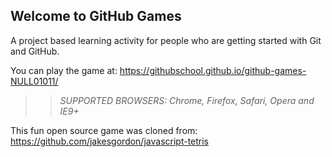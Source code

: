 ## Welcome to GitHub Games

A project based learning activity for people who are getting started with Git and GitHub.

You can play the game at: https://githubschool.github.io/github-games-NULL01011/

>> _*SUPPORTED BROWSERS*: Chrome, Firefox, Safari, Opera and IE9+_

This fun open source game was cloned from: https://github.com/jakesgordon/javascript-tetris
